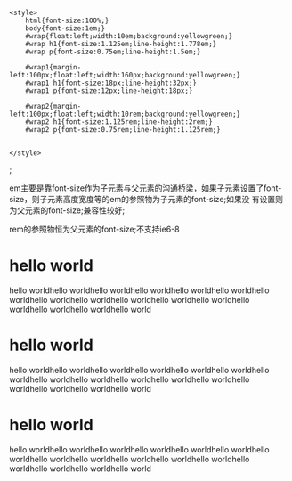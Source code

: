 <!DOCTYPE html>
<html>
<head lang="en">
    <meta charset="UTF-8">
    <title></title>

    <style>
        html{font-size:100%;}
        body{font-size:1em;}
        #wrap{float:left;width:10em;background:yellowgreen;}
        #wrap h1{font-size:1.125em;line-height:1.778em;}
        #wrap p{font-size:0.75em;line-height:1.5em;}

        #wrap1{margin-left:100px;float:left;width:160px;background:yellowgreen;}
        #wrap1 h1{font-size:18px;line-height:32px;}
        #wrap1 p{font-size:12px;line-height:18px;}

        #wrap2{margin-left:100px;float:left;width:10rem;background:yellowgreen;}
        #wrap2 h1{font-size:1.125rem;line-height:2rem;}
        #wrap2 p{font-size:0.75rem;line-height:1.125rem;}


    </style>
</head>;
<body>

<p>em主要是靠font-size作为子元素与父元素的沟通桥梁，如果子元素设置了font-size，则子元素高度宽度等的em的参照物为子元素的font-size;如果没
有设置则为父元素的font-size;兼容性较好;</p>
<p>rem的参照物恒为父元素的font-size;不支持ie6-8</p>
<div id="wrap">
    <h1>hello world</h1>
    <p>hello worldhello worldhello worldhello worldhello worldhello worldhello worldhello worldhello worldhello worldhello worldhello worldhello worldhello  worldhello worldhello world</p>
</div>

<div id="wrap1">
    <h1>hello world</h1>
    <p>hello worldhello worldhello worldhello worldhello worldhello worldhello worldhello worldhello worldhello worldhello worldhello worldhello worldhello worldhello worldhello world</p>
</div>

<div id="wrap2">
    <h1>hello world</h1>
    <p>hello worldhello worldhello worldhello worldhello worldhello worldhello worldhello worldhello worldhello worldhello worldhello worldhello worldhello worldhello worldhello world</p>
</div>
</body>
</html>
